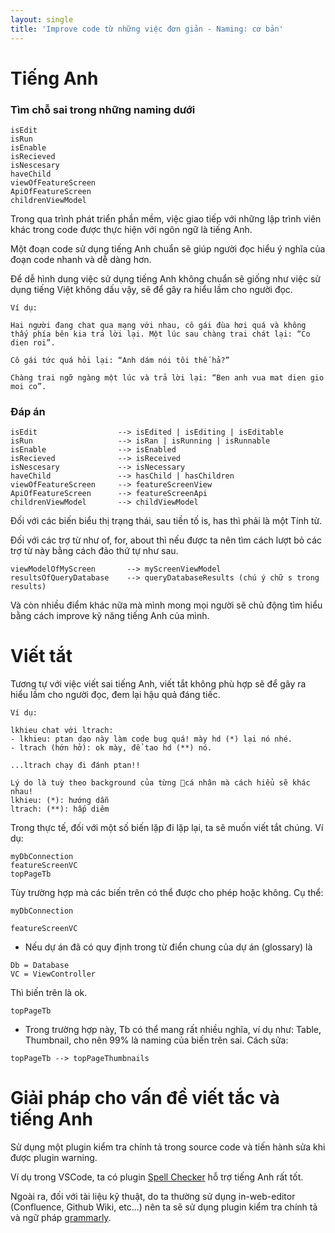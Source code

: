 ```yaml
---
layout: single
title: 'Improve code từ những việc đơn giản - Naming: cơ bản'
---
```



# Tiếng Anh

### Tìm chỗ sai trong những naming dưới

```
isEdit
isRun
isEnable
isRecieved
isNescesary
haveChild
viewOfFeatureScreen
ApiOfFeatureScreen
childrenViewModel
```

Trong qua trình phát triển phần mềm, việc giao tiếp với những lập trình viên khác trong code được thực hiện với ngôn ngữ là tiếng Anh.

Một đoạn code sử dụng tiếng Anh chuẩn sẽ giúp người đọc hiểu ý nghĩa của đoạn code nhanh và dễ dàng hơn.

Để dễ hình dung việc sử dụng tiếng Anh không chuẩn sẽ giống như việc sử dụng tiếng Việt không dấu vậy, sẽ để gây ra hiểu lầm cho người đọc.

```
Ví dụ:

Hai người đang chat qua mạng với nhau, cô gái đùa hơi quá và không thấy phía bên kia trả lời lại. Một lúc sau chàng trai chát lại: “Co dien roi”.

Cô gái tức quá hỏi lại: “Anh dám nói tôi thế hả?”

Chàng trai ngỡ ngàng một lúc và trả lời lại: “Ben anh vua mat dien gio moi co”.
```

### Đáp án

```
isEdit                  --> isEdited | isEditing | isEditable
isRun                   --> isRan | isRunning | isRunnable
isEnable                --> isEnabled
isRecieved              --> isReceived
isNescesary             --> isNecessary
haveChild               --> hasChild | hasChildren
viewOfFeatureScreen     --> featureScreenView
ApiOfFeatureScreen      --> featureScreenApi
childrenViewModel       --> childViewModel
```

Đối với các biến biểu thị trạng thái, sau tiền tố is, has thì phải là một Tính từ.

Đối với các trợ từ như of, for, about thì nếu được ta nên tìm cách lượt bỏ các trợ từ này bằng cách đảo thứ tự như sau.

```
viewModelOfMyScreen       --> myScreenViewModel
resultsOfQueryDatabase    --> queryDatabaseResults (chú ý chữ s trong results)
```

Và còn nhiều điểm khác nữa mà mình mong mọi người sẽ chủ động tìm hiểu bằng cách improve kỹ năng tiếng Anh của mình.

# Viết tắt

Tương tự với việc viết sai tiếng Anh, viết tắt không phù hợp sẽ để gây ra hiểu lầm cho người đọc, đem lại hậu quả đáng tiếc.

```
Ví dụ:

lkhieu chat với ltrach:
- lkhieu: ptan dạo này làm code bug quá! mày hd (*) lại nó nhé.
- ltrach (hớn hở): ok mày, để tao hd (**) nó.

...ltrach chạy đi đánh ptan!!

Lý do là tuỳ theo background của từng cá nhân mà cách hiểu sẽ khác nhau!
lkhieu: (*): hướng dẫn
ltrach: (**): hấp diêm
```

Trong thực tế, đối với một số biến lặp đi lặp lại, ta sẽ muốn viết tắt chúng. Ví dụ:

```
myDbConnection
featureScreenVC
topPageTb
```

Tùy trường hợp mà các biến trên có thể được cho phép hoặc không. Cụ thể:


`myDbConnection`

`featureScreenVC`
- Nếu dự án đã có quy định trong từ điển chung của dự án (glossary) là
```
Db = Database
VC = ViewController
```
Thì biến trên là ok.

`topPageTb`
- Trong trường hợp này, Tb có thể mang rất nhiều nghĩa, ví dụ như: Table, Thumbnail, cho nên 99% là naming của biến trên sai. Cách sửa:
```
topPageTb --> topPageThumbnails
```

# Giải pháp cho vấn đề viết tắc và tiếng Anh

Sử dụng một plugin kiểm tra chính tả trong source code và tiến hành sửa khi được plugin warning.

Ví dụ trong VSCode, ta có plugin [Spell Checker](https://marketplace.visualstudio.com/items?itemName=streetsidesoftware.code-spell-checker) hỗ trợ tiếng Anh rất tốt.

Ngoài ra, đối với tài liệu kỹ thuật, do ta thường sử dụng in-web-editor (Confluence, Github Wiki, etc...) nên ta sẽ sử dụng plugin kiểm tra chính tả và ngữ pháp [grammarly](https://www.grammarly.com/).
